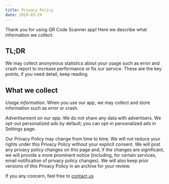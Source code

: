```yaml
---
title: Privacy Policy
date: 2019-03-29
---
```


Thank you for using QR Code Scanner app! Here we describe what information we collect.

## TL;DR
We may collect anonymous statistics about your usage such as error and crash report to increase performance or fix our service. These are the key points, if you need detail, keep reading.

## What we collect

*Usage information*. When you use our app, we may collect and store information such as error or crash.

*Advertisement on our app*. We do not share any data with advertisers. We opt-out personalized ads by default; you can opt-in personalized ads in Settings page.

Our Privacy Policy may change from time to time. We will not reduce your rights under this Privacy Policy without your explicit consent. We will post any privacy policy changes on this page and, if the changes are significant, we will provide a more prominent notice (including, for certain services, email notification of privacy policy changes). We will also keep prior versions of this Privacy Policy in an archive for your review.

If you any concern, feel free to [contact us](mail:qrcodescannerappspprt@gmail.com)